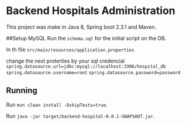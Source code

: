 # Backend Hospitals Administration

This project was make in Java 8, Spring boot 2.3.1 and Maven.

##Setup MySQL
Run the `schema.sql` for the initial script on the DB.

In th file `src/main/resources/application.properties`

change the next proterties by your sql credencial
`spring.datasource.url=jdbc:mysql://localhost:3306/hospital_db`
`spring.datasource.username=root`
`spring.datasource.password=password`


## Running

Run `mvn clean install -DskipTests=true`.

Run `java -jar target/backend-hospital-0.0.1-SNAPSHOT.jar`.
